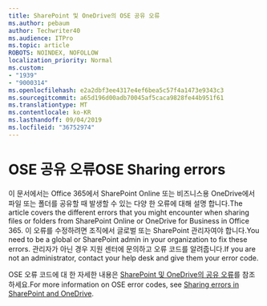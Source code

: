 ```yaml
---
title: SharePoint 및 OneDrive의 OSE 공유 오류
ms.author: pebaum
author: Techwriter40
ms.audience: ITPro
ms.topic: article
ROBOTS: NOINDEX, NOFOLLOW
localization_priority: Normal
ms.custom:
- "1939"
- "9000314"
ms.openlocfilehash: e2a2dbf3ee4317e4ef6bea5c57f4a1473e9343c3
ms.sourcegitcommit: a65d196d00adb70045af5caca9828fe44b951f61
ms.translationtype: MT
ms.contentlocale: ko-KR
ms.lasthandoff: 09/04/2019
ms.locfileid: "36752974"
---
```

# <a name="ose-sharing-errors"></a><span data-ttu-id="9cb14-102">OSE 공유 오류</span><span class="sxs-lookup"><span data-stu-id="9cb14-102">OSE Sharing errors</span></span>

<span data-ttu-id="9cb14-103">이 문서에서는 Office 365에서 SharePoint Online 또는 비즈니스용 OneDrive에서 파일 또는 폴더를 공유할 때 발생할 수 있는 다양 한 오류에 대해 설명 합니다.</span><span class="sxs-lookup"><span data-stu-id="9cb14-103">The article covers the different errors that you might encounter when sharing files or folders from SharePoint Online or OneDrive for Business in Office 365.</span></span> <span data-ttu-id="9cb14-104">이 오류를 수정하려면 조직에서 글로벌 또는 SharePoint 관리자여야 합니다.</span><span class="sxs-lookup"><span data-stu-id="9cb14-104">You need to be a global or SharePoint admin in your organization to fix these errors.</span></span> <span data-ttu-id="9cb14-105">관리자가 아닌 경우 지원 센터에 문의하고 오류 코드를 알려줍니다.</span><span class="sxs-lookup"><span data-stu-id="9cb14-105">If you are not an administrator, contact your help desk and give them your error code.</span></span>

<span data-ttu-id="9cb14-106">OSE 오류 코드에 대 한 자세한 내용은 [SharePoint 및 OneDrive의 공유 오류](https://docs.microsoft.com/sharepoint/sharepoint-onedrive-error-message)를 참조 하세요.</span><span class="sxs-lookup"><span data-stu-id="9cb14-106">For more information on OSE error codes, see [Sharing errors in SharePoint and OneDrive](https://docs.microsoft.com/sharepoint/sharepoint-onedrive-error-message).</span></span>
